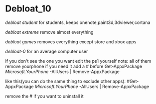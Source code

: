 # Debloat_10

*debloat student*
for students, keeps onenote,paint3d,3dviewer,cortana

*debloat extreme*
remove almost everything

*debloat games*
removes everything except store and xbox apps

*debloat-0*
for an average computer user

If you don't see the one you want edit the ps1 yourself
note: all of them remove yourphone if you need it add a # before Get-AppxPackage *Microsoft.YourPhone* -AllUsers | Remove-AppxPackage

like this(you can do the same thing to exclude other apps):
#Get-AppxPackage *Microsoft.YourPhone* -AllUsers | Remove-AppxPackage

remove the # if you want to uninstall it
